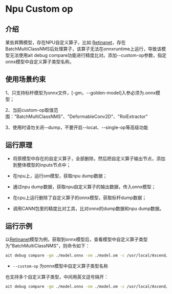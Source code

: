 # Npu Custom op


## 介绍

某些昇腾模型，存在NPU自定义算子，比如 [Retinanet](https://gitee.com/ascend/ModelZoo-PyTorch/tree/master/ACL_PyTorch/contrib/cv/detection/Retinanet)，存在BatchMultiClassNMS后处理算子，该算子无法在onnxruntime上运行，导致该模型无法使用ait debug compare功能进行精度比对。添加--custom-op参数，指定onnx模型中自定义算子类型名称。

## 使用场景约束

1、只支持标杆模型为onnx文件，[-gm，--golden-model]入参必须为.onnx模型；

2、当前custom-op取值范围："BatchMultiClassNMS"、"DeformableConv2D"、"RoiExtractor"

3、使用时请勿关闭--dump，不要开启--locat、--single-op等高级功能


## 运行原理

- 将原模型中存在的自定义算子，全部删除，然后把自定义算子输出节点，添加到整体模型的inputs节点中；

- 在npu上，运行om模型，获取npu dump数据；

- 通过npu dump数据，获取npu自定义算子的输出数据，传入onnx模型；

- 在cpu上运行删除了自定义算子的onnx模型，获取标杆dump数据；

- 调用CANN包里的精度比对工具，比对onnx的dump数据和npu dump数据。

## 运行示例

以[Retinanet](https://gitee.com/ascend/ModelZoo-PyTorch/tree/master/ACL_PyTorch/contrib/cv/detection/Retinanet)模型为例，获取到onnx模型后，查看模型中自定义算子类型为"BatchMultiClassNMS"，则命令如下：

  ```sh
  ait debug compare -gm ./model.onnx -om ./model.om -c /usr/local/Ascend/ascend-toolkit/latest -o /home/HwHiAiUser/result/test  --custom-op='BatchMultiClassNMS'
  ```
  - `--custom-op` 为onnx模型中自定义算子类型名称

也支持多个自定义算子类型，中间用英文逗号隔开：
  ```sh
  ait debug compare -gm ./model.onnx -om ./model.om -c /usr/local/Ascend/ascend-toolkit/latest -o /home/HwHiAiUser/result/test  --custom-op='BatchMultiClassNMS,RoiExtractor'
  ```
